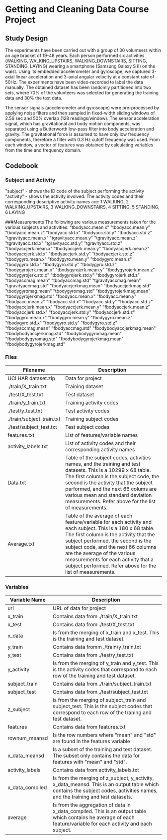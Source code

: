 # Getting and Cleaning Data Course Project

## Study Design
The experiments have been carried out with a group of 30 volunteers within an age bracket of 19-48 years. Each person performed six activities (WALKING, WALKING_UPSTAIRS, WALKING_DOWNSTAIRS, SITTING, STANDING, LAYING) wearing a smartphone (Samsung Galaxy S II) on the waist. Using its embedded accelerometer and gyroscope, we captured 3-axial linear acceleration and 3-axial angular velocity at a constant rate of 50Hz. The experiments have been video-recorded to label the data manually. The obtained dataset has been randomly partitioned into two sets, where 70% of the volunteers was selected for generating the training data and 30% the test data. 

The sensor signals (accelerometer and gyroscope) were pre-processed by applying noise filters and then sampled in fixed-width sliding windows of 2.56 sec and 50% overlap (128 readings/window). The sensor acceleration signal, which has gravitational and body motion components, was separated using a Butterworth low-pass filter into body acceleration and gravity. The gravitational force is assumed to have only low frequency components, therefore a filter with 0.3 Hz cutoff frequency was used. From each window, a vector of features was obtained by calculating variables from the time and frequency domain. 

## Codebook
### Subject and Activity
"subject" - shows the ID code of the subject performing the activity
"activity" - shows the activity involved. The activity codes and their corresponding descriptive activity names are: 1 WALKING, 2 WALKING_UPSTAIRS, 3 WALKING_DOWNSTAIRS, 4 SITTING, 5 STANDING, 6 LAYING

###Measurements
The following are various measurements taken for the various subjects and activities:
"tbodyacc.mean.x"
"tbodyacc.mean.y"
"tbodyacc.mean.z"
"tbodyacc.std.x"
"tbodyacc.std.y"
"tbodyacc.std.z"
"tgravityacc.mean.x"
"tgravityacc.mean.y"
"tgravityacc.mean.z"
"tgravityacc.std.x"
"tgravityacc.std.y"
"tgravityacc.std.z"
"tbodyaccjerk.mean.x"
"tbodyaccjerk.mean.y"
"tbodyaccjerk.mean.z"
"tbodyaccjerk.std.x"
"tbodyaccjerk.std.y"
"tbodyaccjerk.std.z"
"tbodygyro.mean.x"
"tbodygyro.mean.y"
"tbodygyro.mean.z"
"tbodygyro.std.x"
"tbodygyro.std.y"
"tbodygyro.std.z"
"tbodygyrojerk.mean.x"
"tbodygyrojerk.mean.y"
"tbodygyrojerk.mean.z"
"tbodygyrojerk.std.x"
"tbodygyrojerk.std.y"
"tbodygyrojerk.std.z"
"tbodyaccmag.mean"
"tbodyaccmag.std"
"tgravityaccmag.mean"
"tgravityaccmag.std"
"tbodyaccjerkmag.mean"
"tbodyaccjerkmag.std"
"tbodygyromag.mean"
"tbodygyromag.std"
"tbodygyrojerkmag.mean"
"tbodygyrojerkmag.std"
"fbodyacc.mean.x"
"fbodyacc.mean.y"
"fbodyacc.mean.z"
"fbodyacc.std.x"
"fbodyacc.std.y"
"fbodyacc.std.z"
"fbodyaccjerk.mean.x"
"fbodyaccjerk.mean.y"
"fbodyaccjerk.mean.z"
"fbodyaccjerk.std.x"
"fbodyaccjerk.std.y"
"fbodyaccjerk.std.z"
"fbodygyro.mean.x"
"fbodygyro.mean.y"
"fbodygyro.mean.z"
"fbodygyro.std.x"
"fbodygyro.std.y"
"fbodygyro.std.z"
"fbodyaccmag.mean"
"fbodyaccmag.std"
"fbodybodyaccjerkmag.mean"
"fbodybodyaccjerkmag.std"
"fbodybodygyromag.mean"
"fbodybodygyromag.std"
"fbodybodygyrojerkmag.mean"
"fbodybodygyrojerkmag.std"

### Files
Filename | Description
------------ | -------------
UCI HAR dataset.zip | Data for project
./train/X_train.txt | Training dataset
./test/X_test.txt | Test dataset
./train/y_train.txt | Training activity codes
./test/y_test.txt | Test activity codes
./train/subject_train.txt | Training subject codes
./test/subject_test.txt | Test subject codes
features.txt | List of features/variable names
activity_labels.txt | List of activity codes and their corresponding activity names
Data.txt | Table of the subject codes, activities names, and the training and test datasets. This is a 10299 x 68 table. The first column is the subject code, the second is the activity that the subject performed, and the next 66 colums are various mean and standard deviation measurements. Refer above for the list of measurements.
Average.txt | Table of the average of each feature/variable for each activity and each subject. This is a 180 x 68 table. The first column is the activity that the subject performed, the second is the subject code, and the next 66 columns are the average of the various measurements for each activity that a subject performed. Refer above for the list of measurements.

### Variables
Variable Name | Description
------------ | -------------
url | URL of data for project
x_train | Contains data from ./train/X_train.txt
x_test | Contains data from ./test/X_test.txt
x_data | Is from the merging of x_train and x_test. This is the training and test dataset.
y_train | Contains data fromm ./train/y_train.txt
y_test | Contains data from ./test/y_test.txt
y_activity | Is from the merging of y_train and y_test. This is the activity codes that correspond to each row of the training and test dataset.
subject_train | Contains data from ./train/subject_train.txt
subject_test | Contains data from ./test/subject_test.txt
z_subject | is from the merging of subject_train and subject_test. This is the subject codes that correspond to each row of the traning and test dataset.
features | Contains data from features.txt
rownum_meansd | Is the row numbers where "mean" and "std" are found in the features variable
x_data_meansd | Is a subset of the training and test dataset. The subset only contains the data for features with "mean" and "std".
activity_labels | Contains data from activity_labels.txt
x_data_compiled | Is from the merging of z_subject, y_activity, x_data_meansd. This is an output table which contains the subject codes, activities names, and the training and test datasets.
average | Is from the aggregation of data in x_data_compiled. This is an output table which contains he average of each feature/variable for each activity and each subject. 
